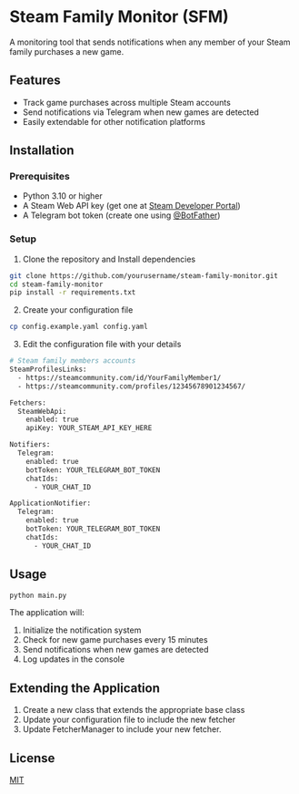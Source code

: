 # Steam Family Monitor (SFM)

A monitoring tool that sends notifications when any member of your Steam family purchases a new game.

## Features
- Track game purchases across multiple Steam accounts
- Send notifications via Telegram when new games are detected
- Easily extendable for other notification platforms
## Installation
### Prerequisites
- Python 3.10 or higher
- A Steam Web API key (get one at [Steam Developer Portal](https://steamcommunity.com/dev/apikey))
- A Telegram bot token (create one using [@BotFather](https://t.me/botfather))

### Setup
1. Clone the repository and Install dependencies
```bash
git clone https://github.com/yourusername/steam-family-monitor.git
cd steam-family-monitor
pip install -r requirements.txt
```
2. Create your configuration file
```bash
cp config.example.yaml config.yaml
```

3. Edit the configuration file with your details
```bash
# Steam family members accounts
SteamProfilesLinks:
  - https://steamcommunity.com/id/YourFamilyMember1/
  - https://steamcommunity.com/profiles/12345678901234567/

Fetchers:
  SteamWebApi:
    enabled: true
    apiKey: YOUR_STEAM_API_KEY_HERE

Notifiers:
  Telegram:
    enabled: true
    botToken: YOUR_TELEGRAM_BOT_TOKEN
    chatIds:
      - YOUR_CHAT_ID

ApplicationNotifier:
  Telegram:
    enabled: true
    botToken: YOUR_TELEGRAM_BOT_TOKEN
    chatIds:
      - YOUR_CHAT_ID
```
## Usage

```bash
python main.py
```
The application will:

1. Initialize the notification system
2. Check for new game purchases every 15 minutes
3. Send notifications when new games are detected
4. Log updates in the console

## Extending the Application
1. Create a new class that extends the appropriate base class
2. Update your configuration file to include the new fetcher
3. Update FetcherManager to include your new fetcher.


## License

[MIT](https://choosealicense.com/licenses/mit/)
